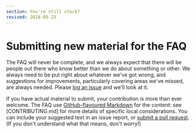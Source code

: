```yaml
---
section: You're still stuck?
revised: 2018-05-23
---
```

# Submitting new material for the FAQ

The FAQ will never be complete, and we always expect that
there will be people out there who know better than we do about
something or other.  We always need to be put right about whatever
we've got wrong, and suggestions for improvements, particularly
covering areas we've missed, are always needed. Please
[log an issue](https://github.com/tex-faq/tex-faq.github.io/issues)
and we'll look at it.

If you have actual material to submit, your contribution is more than ever
welcome. The FAQ use [GitHub-flavoured
Markdown](https://guides.github.com/features/mastering-markdown/) for the
content: see [CONTRIBUTING.md] for more details of specific local
considerations. You can include your suggested text in an issue report, or
[submit a pull request](https://github.com/tex-faq/tex-faq.github.io/pulls).
(If you don't understand what that means, don't worry!)

